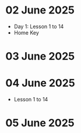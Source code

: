 # 02 June 2025

- Day 1: Lesson 1 to 14 
- Home Key 

# 03 June 2025

# 04 June 2025
- Lesson 1 to 14 

# 05 June 2025

